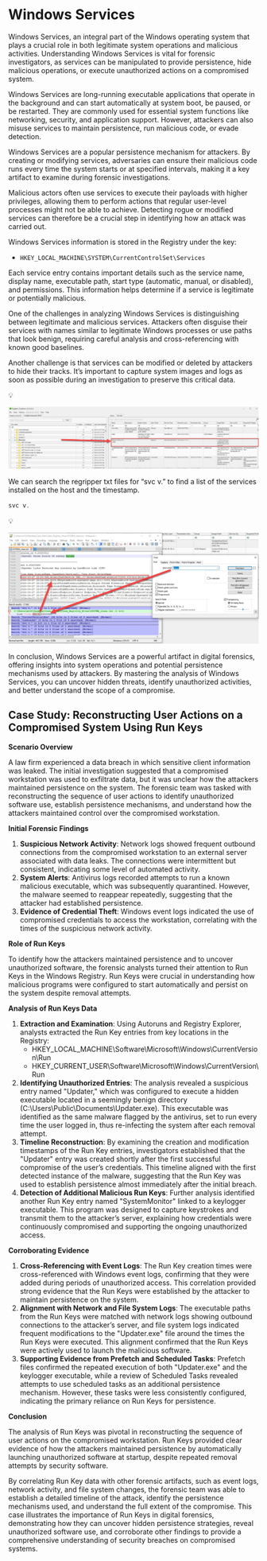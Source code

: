 # Windows Services

Windows Services, an integral part of the Windows operating system that plays a crucial role in both legitimate system operations and malicious activities. Understanding Windows Services is vital for forensic investigators, as services can be manipulated to provide persistence, hide malicious operations, or execute unauthorized actions on a compromised system.

Windows Services are long-running executable applications that operate in the background and can start automatically at system boot, be paused, or be restarted. They are commonly used for essential system functions like networking, security, and application support. However, attackers can also misuse services to maintain persistence, run malicious code, or evade detection.

Windows Services are a popular persistence mechanism for attackers. By creating or modifying services, adversaries can ensure their malicious code runs every time the system starts or at specified intervals, making it a key artifact to examine during forensic investigations.

Malicious actors often use services to execute their payloads with higher privileges, allowing them to perform actions that regular user-level processes might not be able to achieve. Detecting rogue or modified services can therefore be a crucial step in identifying how an attack was carried out.

Windows Services information is stored in the Registry under the key:

- `HKEY_LOCAL_MACHINE\SYSTEM\CurrentControlSet\Services`

Each service entry contains important details such as the service name, display name, executable path, start type (automatic, manual, or disabled), and permissions. This information helps determine if a service is legitimate or potentially malicious.

One of the challenges in analyzing Windows Services is distinguishing between legitimate and malicious services. Attackers often disguise their services with names similar to legitimate Windows processes or use paths that look benign, requiring careful analysis and cross-referencing with known good baselines.

Another challenge is that services can be modified or deleted by attackers to hide their tracks. It’s important to capture system images and logs as soon as possible during an investigation to preserve this critical data.

<aside>
💡

![Untitled](Screenshots/image41.webp)

</aside>

We can search the regripper txt files for “svc v.” to find a list of the services installed on the host and the timestamp.  

```powershell
svc v.
```

<aside>
💡

![Untitled](Screenshots/image42.webp)

</aside>

In conclusion, Windows Services are a powerful artifact in digital forensics, offering insights into system operations and potential persistence mechanisms used by attackers. By mastering the analysis of Windows Services, you can uncover hidden threats, identify unauthorized activities, and better understand the scope of a compromise.

## **Case Study: Reconstructing User Actions on a Compromised System Using Run Keys**

**Scenario Overview**

A law firm experienced a data breach in which sensitive client information was leaked. The initial investigation suggested that a compromised workstation was used to exfiltrate data, but it was unclear how the attackers maintained persistence on the system. The forensic team was tasked with reconstructing the sequence of user actions to identify unauthorized software use, establish persistence mechanisms, and understand how the attackers maintained control over the compromised workstation.

**Initial Forensic Findings**

1. **Suspicious Network Activity**: Network logs showed frequent outbound connections from the compromised workstation to an external server associated with data leaks. The connections were intermittent but consistent, indicating some level of automated activity.
2. **System Alerts**: Antivirus logs recorded attempts to run a known malicious executable, which was subsequently quarantined. However, the malware seemed to reappear repeatedly, suggesting that the attacker had established persistence.
3. **Evidence of Credential Theft**: Windows event logs indicated the use of compromised credentials to access the workstation, correlating with the times of the suspicious network activity.

**Role of Run Keys**

To identify how the attackers maintained persistence and to uncover unauthorized software, the forensic analysts turned their attention to Run Keys in the Windows Registry. Run Keys were crucial in understanding how malicious programs were configured to start automatically and persist on the system despite removal attempts.

**Analysis of Run Keys Data**

1. **Extraction and Examination**: Using Autoruns and Registry Explorer, analysts extracted the Run Key entries from key locations in the Registry:
    - HKEY_LOCAL_MACHINE\Software\Microsoft\Windows\CurrentVersion\Run
    - HKEY_CURRENT_USER\Software\Microsoft\Windows\CurrentVersion\Run
2. **Identifying Unauthorized Entries**: The analysis revealed a suspicious entry named "Updater," which was configured to execute a hidden executable located in a seemingly benign directory (C:\Users\Public\Documents\Updater.exe). This executable was identified as the same malware flagged by the antivirus, set to run every time the user logged in, thus re-infecting the system after each removal attempt.
3. **Timeline Reconstruction**: By examining the creation and modification timestamps of the Run Key entries, investigators established that the "Updater" entry was created shortly after the first successful compromise of the user’s credentials. This timeline aligned with the first detected instance of the malware, suggesting that the Run Key was used to establish persistence almost immediately after the initial breach.
4. **Detection of Additional Malicious Run Keys**: Further analysis identified another Run Key entry named "SystemMonitor" linked to a keylogger executable. This program was designed to capture keystrokes and transmit them to the attacker’s server, explaining how credentials were continuously compromised and supporting the ongoing unauthorized access.

**Corroborating Evidence**

1. **Cross-Referencing with Event Logs**: The Run Key creation times were cross-referenced with Windows event logs, confirming that they were added during periods of unauthorized access. This correlation provided strong evidence that the Run Keys were established by the attacker to maintain persistence on the system.
2. **Alignment with Network and File System Logs**: The executable paths from the Run Keys were matched with network logs showing outbound connections to the attacker’s server, and file system logs indicated frequent modifications to the "Updater.exe" file around the times the Run Keys were executed. This alignment confirmed that the Run Keys were actively used to launch the malicious software.
3. **Supporting Evidence from Prefetch and Scheduled Tasks**: Prefetch files confirmed the repeated execution of both "Updater.exe" and the keylogger executable, while a review of Scheduled Tasks revealed attempts to use scheduled tasks as an additional persistence mechanism. However, these tasks were less consistently configured, indicating the primary reliance on Run Keys for persistence.

**Conclusion**

The analysis of Run Keys was pivotal in reconstructing the sequence of user actions on the compromised workstation. Run Keys provided clear evidence of how the attackers maintained persistence by automatically launching unauthorized software at startup, despite repeated removal attempts by security software.

By correlating Run Key data with other forensic artifacts, such as event logs, network activity, and file system changes, the forensic team was able to establish a detailed timeline of the attack, identify the persistence mechanisms used, and understand the full extent of the compromise. This case illustrates the importance of Run Keys in digital forensics, demonstrating how they can uncover hidden persistence strategies, reveal unauthorized software use, and corroborate other findings to provide a comprehensive understanding of security breaches on compromised systems.
